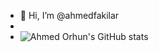 - 👋 Hi, I’m @ahmedfakilar
- 
- ![Ahmed Orhun's GitHub stats](https://github-readme-stats.vercel.app/api?username=ahmedfakilar&show_icons=true&theme=highcontrast)
